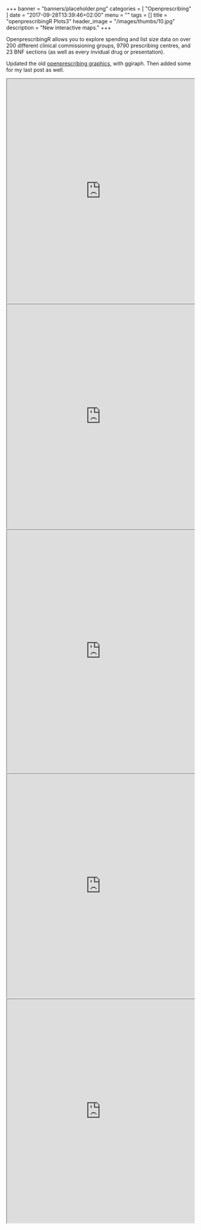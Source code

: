 +++
banner = "banners/placeholder.png"
categories = [
  "Openprescribing"
]
date = "2017-09-28T13:39:46+02:00"
menu = ""
tags = []
title = "openprescribingR Plots3"
header_image = "/images/thumbs/10.jpg"
description = "New interactive maps."
+++

OpenprescribingR allows you to explore spending and list size data on over 200 different clinical commissioning groups, 9790 prescribing centres, and 23 BNF sections (as well as every invidual drug or presentation).

Updated the old [openprescribing graphics](https://fergustaylor.github.io/post/post6), with ggiraph.
Then added some for my last post as well.

<iframe src="https://fergustaylor.github.io/blogimages/post10image/" width="100%" height="600px">
</iframe>

<iframe src="https://fergustaylor.github.io/blogimages/post10image2/" width="100%" height="600px">
</iframe>

<iframe src="https://fergustaylor.github.io/blogimages/post10image3/" width="100%" height="650px">
</iframe>

<iframe src="https://fergustaylor.github.io/blogimages/post10image4/" width="100%" height="600px">
</iframe>

<iframe src="https://fergustaylor.github.io/blogimages/post10image5/" width="100%" height="600px">
</iframe>